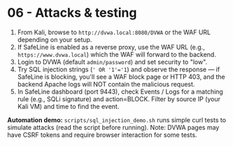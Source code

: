 # 06 - Attacks & testing

1. From Kali, browse to `http://dvwa.local:8080/DVWA` or the WAF URL depending on your setup.
2. If SafeLine is enabled as a reverse proxy, use the WAF URL (e.g., `https://www.dvwa.local`) which the WAF will forward to the backend.
3. Login to DVWA (default `admin/password`) and set security to "low".
4. Try SQL injection strings (`' OR '1'='1`) and observe the response — if SafeLine is blocking, you'll see a WAF block page or HTTP 403, and the backend Apache logs will NOT contain the malicious request.
5. In SafeLine dashboard (port 9443), check Events / Logs for a matching rule (e.g., SQLi signature) and action=BLOCK. Filter by source IP (your Kali VM) and time to find the event.

**Automation demo:** `scripts/sql_injection_demo.sh` runs simple curl tests to simulate attacks (read the script before running). Note: DVWA pages may have CSRF tokens and require browser interaction for some tests.
